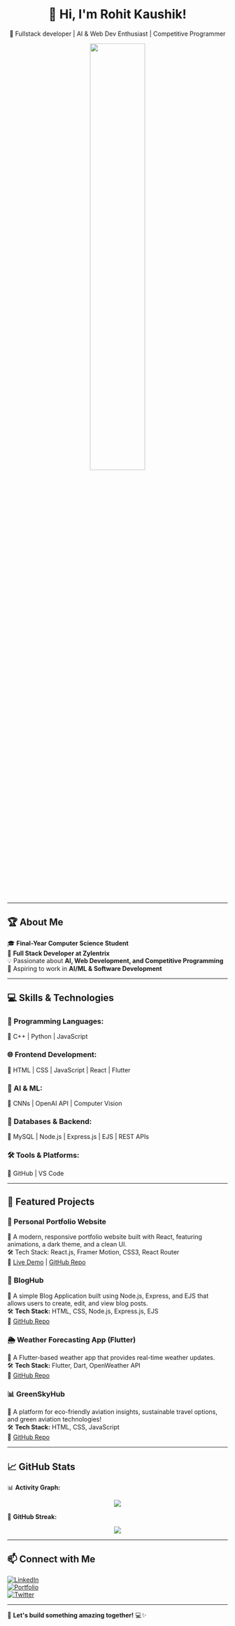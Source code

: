 <h1 align="center">👋 Hi, I'm Rohit Kaushik!</h1>
<p align="center">
  🚀 Fullstack developer  | AI & Web Dev Enthusiast | Competitive Programmer  
</p>

<p align="center">
  <img src="https://github-readme-stats.vercel.app/api?username=rohit-kaushik0&show_icons=true&theme=radical" width="50%">
</p>

---

## 🏆 About Me  
🎓 **Final-Year Computer Science Student**  
💼 **Full Stack Developer at Zylentrix**  
💡 Passionate about **AI, Web Development, and Competitive Programming**  
🚀 Aspiring to work in **AI/ML & Software Development**  

---

## 💻 Skills & Technologies  

### **🚀 Programming Languages:**  
🔹 C++ | Python | JavaScript  

### **🌐 Frontend Development:**  
🔹 HTML | CSS | JavaScript | React | Flutter  

### **🤖 AI & ML:**  
🔹 CNNs | OpenAI API | Computer Vision  

### **💾 Databases & Backend:**  
🔹 MySQL | Node.js | Express.js | EJS | REST APIs  

### **🛠 Tools & Platforms:**  
🔹 GitHub | VS Code  

---

## 📂 Featured Projects  

### 🚀 Personal Portfolio Website  
📌 A modern, responsive portfolio website built with React, featuring animations, a dark theme, and a clean UI.  
🛠 Tech Stack: React.js, Framer Motion, CSS3, React Router  
🔗 [Live Demo](https://rohit-kaushik0.github.io/MyPorfolio/) | [GitHub Repo](https://github.com/rohit-kaushik0/MyPorfolio)  

### 🎨 **BlogHub**  
📌 A simple Blog Application built using Node.js, Express, and EJS that allows users to create, edit, and view blog posts.  
🛠 **Tech Stack:** HTML, CSS, Node.js, Express.js, EJS  
🔗 [GitHub Repo](https://github.com/rohit-kaushik0/BlogHub)  

### 🌦 **Weather Forecasting App (Flutter)**  
📌 A Flutter-based weather app that provides real-time weather updates.  
🛠 **Tech Stack:** Flutter, Dart, OpenWeather API  
🔗 [GitHub Repo](https://github.com/your-github-username/weather-app)  

### 📊 **GreenSkyHub**  
📌 A platform for eco-friendly aviation insights, sustainable travel options, and green aviation technologies!  
🛠 **Tech Stack:** HTML, CSS, JavaScript  
🔗 [GitHub Repo](https://github.com/rohit-kaushik0/greenskyhub)  

---

## 📈 GitHub Stats  

📊 **Activity Graph:**  
<p align="center">
  <img src="https://github-readme-activity-graph.vercel.app/graph?username=rohit-kaushik0&theme=dracula" />
</p>


📆 **GitHub Streak:**  
<p align="center">
  <img src="https://github-readme-streak-stats.herokuapp.com/?user=rohit-kaushik0&theme=radical" />
</p>

---

## 📫 Connect with Me  

[![LinkedIn](https://img.shields.io/badge/LinkedIn-Connect-blue?logo=linkedin)](https://www.linkedin.com/in/rohit-hrk-517809231/)  
[![Portfolio](https://img.shields.io/badge/Portfolio-Visit-orange?logo=web)](https://rohit-kaushik0.github.io/MyPorfolio/)  
[![Twitter](https://img.shields.io/badge/Twitter-Follow-blue?logo=twitter)](https://twitter.com/yourhandle)  

---

🚀 **Let's build something amazing together!** 💻✨  
